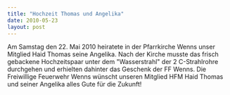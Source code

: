 ```yaml
---
title: "Hochzeit Thomas und Angelika"
date: 2010-05-23
layout: post
---
```


Am Samstag den 22. Mai 2010 heiratete in der Pfarrkirche Wenns unser Mitglied Haid Thomas seine Angelika. Nach der Kirche musste das frisch gebackene Hochzeitspaar unter dem "Wasserstrahl" der 2 C-Strahlrohre durchgehen und erhielten dahinter das Geschenk der FF Wenns. Die Freiwillige Feuerwehr Wenns wünscht unseren Mitglied HFM Haid Thomas und seiner Angelika alles Gute für die Zukunft!
